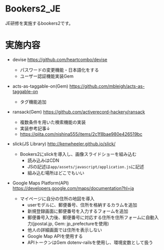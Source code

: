 # Bookers2_JE

JE研修を実施するbookers2です。

# 実施内容 


- devise
https://github.com/heartcombo/devise
	- パスワードの変更機能・日本語化をする
	- ユーザー認証機能実装Gem

- acts-as-taggable-on(Gem)
https://github.com/mbleigh/acts-as-taggable-on
	- タグ機能追加

- ransack(Gem)
https://github.com/activerecord-hackery/ransack
	- 複数条件を用いた検索機能の実装
	- 実装参考記事↓
	- https://qiita.com/nishina555/items/2c1f8bae980e426519bc

- slick(JS Library)
http://kenwheeler.github.io/slick/
	- Bookers2にslickを導入し、画像スライドショーを組み込む
		- 読み込みはCDN
		- JSの記述は`app/assets/javascript/application.js`に記述
		- 組み込む場所はどこでもいい

- Google Maps Platform(API)
https://developers.google.com/maps/documentation?hl=ja
	- マイページに自分の住所の地図を導入
		- userモデルに、郵便番号、住所を格納するカラムを追加
		- 新規登録画面に郵便番号を入力するフォームを追加
		- 郵便番号入力後、郵便番号に対応する住所を住所フォームに自動入力(jpostal.jp, Gem: jp_prefectureを使用)
		- 他人の詳細画面では住所を表示しない
		- Google Map APIを使用する
		- APIトークンはGem dotenv-railsを使用し、環境変数として扱う
